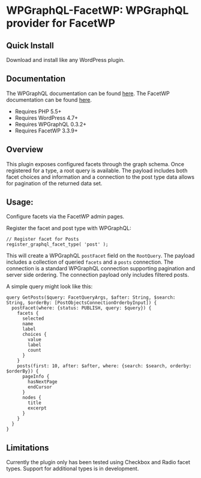 # WPGraphQL-FacetWP: WPGraphQL provider for FacetWP

## Quick Install
Download and install like any WordPress plugin.

## Documentation
The WPGraphQL documentation can be found [here](https://docs.wpgraphql.com).
The FacetWP documentation can be found [here](https://facetwp.com/documentation/).

- Requires PHP 5.5+
- Requires WordPress 4.7+
- Requires WPGraphQL 0.3.2+
- Requires FacetWP 3.3.9+

## Overview
This plugin exposes configured facets through the graph schema. Once registered for a type, a root query is available. The payload includes both facet choices and information and a connection to the post type data allows for pagination of the returned data set.

## Usage:
Configure facets via the FacetWP admin pages.

Register the facet and post type with WPGraphQL:
```
// Register facet for Posts
register_graphql_facet_type( 'post' );
```

This will create a WPGraphQL `postFacet` field on the `RootQuery`. The payload includes a collection of queried `facets` and a `posts` connection. The connection is a standard WPGraphQL connection supporting pagination and server side ordering. The connection payload only includes filtered posts.

A simple query might look like this:
```
query GetPosts($query: FacetQueryArgs, $after: String, $search: String, $orderBy: [PostObjectsConnectionOrderbyInput]) {
  postFacet(where: {status: PUBLISH, query: $query}) {
    facets {
      selected
      name
      label
      choices {
        value
        label
        count
      }
    }
    posts(first: 10, after: $after, where: {search: $search, orderby: $orderBy}) {
      pageInfo {
        hasNextPage
        endCursor
      }
      nodes {
        title
        excerpt
      }
    }
  }
}
```

## Limitations
Currently the plugin only has been tested using Checkbox and Radio facet types. Support for additional types is in development.